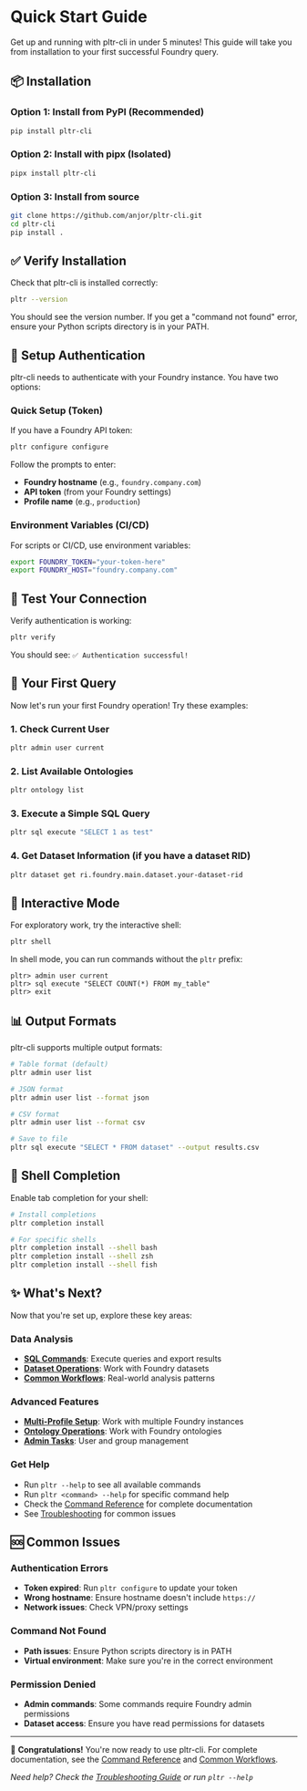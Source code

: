 # Quick Start Guide

Get up and running with pltr-cli in under 5 minutes! This guide will take you from installation to your first successful Foundry query.

## 📦 Installation

### Option 1: Install from PyPI (Recommended)
```bash
pip install pltr-cli
```

### Option 2: Install with pipx (Isolated)
```bash
pipx install pltr-cli
```

### Option 3: Install from source
```bash
git clone https://github.com/anjor/pltr-cli.git
cd pltr-cli
pip install .
```

## ✅ Verify Installation

Check that pltr-cli is installed correctly:

```bash
pltr --version
```

You should see the version number. If you get a "command not found" error, ensure your Python scripts directory is in your PATH.

## 🔐 Setup Authentication

pltr-cli needs to authenticate with your Foundry instance. You have two options:

### Quick Setup (Token)
If you have a Foundry API token:

```bash
pltr configure configure
```

Follow the prompts to enter:
- **Foundry hostname** (e.g., `foundry.company.com`)
- **API token** (from your Foundry settings)
- **Profile name** (e.g., `production`)

### Environment Variables (CI/CD)
For scripts or CI/CD, use environment variables:

```bash
export FOUNDRY_TOKEN="your-token-here"
export FOUNDRY_HOST="foundry.company.com"
```

## 🧪 Test Your Connection

Verify authentication is working:

```bash
pltr verify
```

You should see: `✅ Authentication successful!`

## 🚀 Your First Query

Now let's run your first Foundry operation! Try these examples:

### 1. Check Current User
```bash
pltr admin user current
```

### 2. List Available Ontologies
```bash
pltr ontology list
```

### 3. Execute a Simple SQL Query
```bash
pltr sql execute "SELECT 1 as test"
```

### 4. Get Dataset Information (if you have a dataset RID)
```bash
pltr dataset get ri.foundry.main.dataset.your-dataset-rid
```

## 🎯 Interactive Mode

For exploratory work, try the interactive shell:

```bash
pltr shell
```

In shell mode, you can run commands without the `pltr` prefix:
```
pltr> admin user current
pltr> sql execute "SELECT COUNT(*) FROM my_table"
pltr> exit
```

## 📊 Output Formats

pltr-cli supports multiple output formats:

```bash
# Table format (default)
pltr admin user list

# JSON format
pltr admin user list --format json

# CSV format
pltr admin user list --format csv

# Save to file
pltr sql execute "SELECT * FROM dataset" --output results.csv
```

## 🔧 Shell Completion

Enable tab completion for your shell:

```bash
# Install completions
pltr completion install

# For specific shells
pltr completion install --shell bash
pltr completion install --shell zsh
pltr completion install --shell fish
```

## ✨ What's Next?

Now that you're set up, explore these key areas:

### Data Analysis
- **[SQL Commands](commands.md#sql-commands)**: Execute queries and export results
- **[Dataset Operations](commands.md#dataset-commands)**: Work with Foundry datasets
- **[Common Workflows](workflows.md)**: Real-world analysis patterns

### Advanced Features
- **[Multi-Profile Setup](authentication.md#multiple-profiles)**: Work with multiple Foundry instances
- **[Ontology Operations](commands.md#ontology-commands)**: Work with Foundry ontologies
- **[Admin Tasks](commands.md#admin-commands)**: User and group management

### Get Help
- Run `pltr --help` to see all available commands
- Run `pltr <command> --help` for specific command help
- Check the [Command Reference](commands.md) for complete documentation
- See [Troubleshooting](troubleshooting.md) for common issues

## 🆘 Common Issues

### Authentication Errors
- **Token expired**: Run `pltr configure` to update your token
- **Wrong hostname**: Ensure hostname doesn't include `https://`
- **Network issues**: Check VPN/proxy settings

### Command Not Found
- **Path issues**: Ensure Python scripts directory is in PATH
- **Virtual environment**: Make sure you're in the correct environment

### Permission Denied
- **Admin commands**: Some commands require Foundry admin permissions
- **Dataset access**: Ensure you have read permissions for datasets

---

🎉 **Congratulations!** You're now ready to use pltr-cli. For complete documentation, see the [Command Reference](commands.md) and [Common Workflows](workflows.md).

*Need help? Check the [Troubleshooting Guide](troubleshooting.md) or run `pltr --help`*

